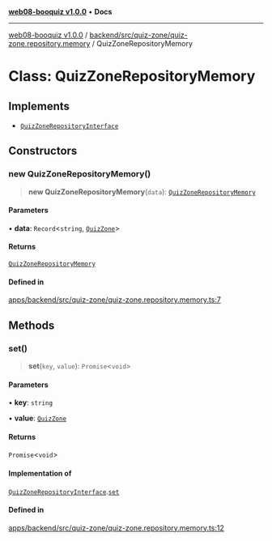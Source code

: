 [**web08-booquiz v1.0.0**](../../../../../README.md) • **Docs**

***

[web08-booquiz v1.0.0](../../../../../modules.md) / [backend/src/quiz-zone/quiz-zone.repository.memory](../README.md) / QuizZoneRepositoryMemory

# Class: QuizZoneRepositoryMemory

## Implements

- [`QuizZoneRepositoryInterface`](../../quiz-zone.repository.interface/interfaces/QuizZoneRepositoryInterface.md)

## Constructors

### new QuizZoneRepositoryMemory()

> **new QuizZoneRepositoryMemory**(`data`): [`QuizZoneRepositoryMemory`](QuizZoneRepositoryMemory.md)

#### Parameters

• **data**: `Record`\<`string`, [`QuizZone`](../../entities/quiz-zone.entity/interfaces/QuizZone.md)\>

#### Returns

[`QuizZoneRepositoryMemory`](QuizZoneRepositoryMemory.md)

#### Defined in

[apps/backend/src/quiz-zone/quiz-zone.repository.memory.ts:7](https://github.com/boostcampwm-2024/web08-BooQuiz/blob/7e828c98e22bdcb5cd4d46c7c476fd54ffa246ae/apps/backend/src/quiz-zone/quiz-zone.repository.memory.ts#L7)

## Methods

### set()

> **set**(`key`, `value`): `Promise`\<`void`\>

#### Parameters

• **key**: `string`

• **value**: [`QuizZone`](../../entities/quiz-zone.entity/interfaces/QuizZone.md)

#### Returns

`Promise`\<`void`\>

#### Implementation of

[`QuizZoneRepositoryInterface`](../../quiz-zone.repository.interface/interfaces/QuizZoneRepositoryInterface.md).[`set`](../../quiz-zone.repository.interface/interfaces/QuizZoneRepositoryInterface.md#set)

#### Defined in

[apps/backend/src/quiz-zone/quiz-zone.repository.memory.ts:12](https://github.com/boostcampwm-2024/web08-BooQuiz/blob/7e828c98e22bdcb5cd4d46c7c476fd54ffa246ae/apps/backend/src/quiz-zone/quiz-zone.repository.memory.ts#L12)
